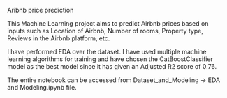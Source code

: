 Aribnb price prediction

This Machine Learning project aims to predict Airbnb prices based on inputs such as Location of Airbnb, Number of rooms, Property type, Reviews in the Airbnb platform, etc.

I have performed EDA over the dataset. I have used multiple machine learning algorithms for training and have chosen the CatBoostClassifier model as the best model since it has given an Adjusted R2 score of 0.76. 

The entire notebook can be accessed from Dataset_and_Modeling -> EDA and Modeling.ipynb file.
